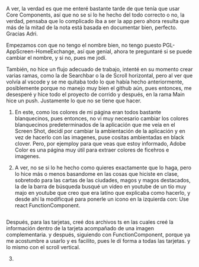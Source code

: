 A ver, la verdad es que me enteré bastante tarde de que tenía que usar Core Components, así que no se si lo he hecho del todo correcto o no, la verdad, pensaba que lo complicado iba a ser la app pero ahora resulta que más de la mitad de la nota está basada en documentar bien, perfecto. Gracias Adri.

Empezamos con que no tengo el nombre bien, no tengo puesto PGL-AppScreen-HomeExchange, así que genial, ahora te preguntaré si se puede cambiar el nombre, y si no, pues me jodí. 

También, no hice un flujo adecuado de trabajo, intenté en su momento crear varias ramas, como la de Searchbar o la de Scroll horizontal, pero al ver que volvía al vscode y se me quitaba todo lo que había hecho anteriormente, posiblemente porque no manejo muy bien el github aún, pues entonces, me desesperé y hice todo el proyecto de corrido y después, en la rama Main hice un push. Justamente lo que no se tiene que hacer.

1. En este, como los colores de mi página eran todos bastante blanquecinos, pues entonces, no vi muy necesario cambiar los colores blanquecinos predeterminados de la aplicación que me veía en el Screen Shot, decidí por cambiar la ambientación de la aplicación y en vez de hacerlo con las imagenes, puse cositas ambientadas en black clover. Pero, por ejemploy para que veas que estoy informado, Adobe Color es una página muy útil para extraer colores de ficehros e imagenes.

2. A ver, no se si lo he hecho como quieres exactamente que lo haga, pero lo hice más o menos basandome en las cosas que hiciste en clase, sobretodo para las cartas de las ciudades, magos y magos destacados, la de la barra de búsqueda busqué un video en youtube de un tío muy majo en youtube que creo que era latíno que explicaba como hacerlo, y desde ahí la modificqué para ponerle un icono en la izquierda con: Use react FunctionComponent.
  
 <View style={styles.container}>
   <Image
    source={require('../../assets/Lupa.jpg')}
    style={styles.icon}
  />

Después, para las tarjetas, creé dos archivos ts en las cuales creé la información dentro de la tarjeta acompañado de una imagen complementaria. y después, siguiendo con FunctionComponent, porque ya me acostumbre a usarlo y es facilito, pues le dí forma a todas las tarjetas. y lo mismo con el scroll vertical.

3.



